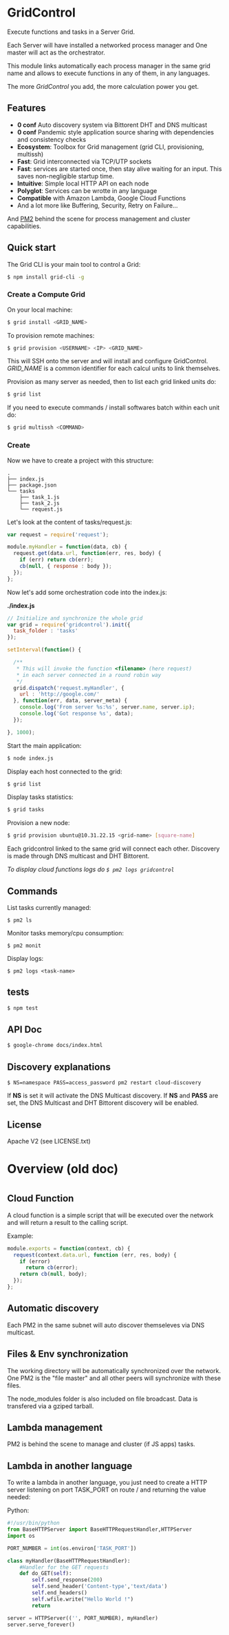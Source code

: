 
# GridControl

Execute functions and tasks in a Server Grid.

Each Server will have installed a networked process manager and One master will act as the orchestrator.

This module links automatically each process manager in the same grid name and allows to execute functions in any of them, in any languages.

The more *GridControl* you add, the more calculation power you get.

## Features

- **0 conf** Auto discovery system via Bittorent DHT and DNS multicast
- **0 conf** Pandemic style application source sharing with dependencies and consistency checks
- **Ecosystem**: Toolbox for Grid management (grid CLI, provisioning, multissh)
- **Fast**: Grid interconnected via TCP/UTP sockets
- **Fast**: services are started once, then stay alive waiting for an input. This saves non-negligible startup time.
- **Intuitive**: Simple local HTTP API on each node
- **Polyglot**: Services can be wrotte in any language
- **Compatible** with Amazon Lambda, Google Cloud Functions
- And a lot more like Buffering, Security, Retry on Failure...

And [PM2](https://github.com/Unitech/pm2) behind the scene for process management and cluster capabilities.

## Quick start

The Grid CLI is your main tool to control a Grid:

```bash
$ npm install grid-cli -g
```

### Create a Compute Grid

On your local machine:

```bash
$ grid install <GRID_NAME>
```

To provision remote machines:

```bash
$ grid provision <USERNAME> <IP> <GRID_NAME>
```

This will SSH onto the server and will install and configure GridControl.
*GRID_NAME* is a common identifier for each calcul units to link themselves.

Provision as many server as needed, then to list each grid linked units do:

```bash
$ grid list
```

If you need to execute commands / install softwares batch within each unit do:

```bash
$ grid multissh <COMMAND>
```

### Create

Now we have to create a project with this structure:

```
.
├── index.js
├── package.json
└── tasks
    ├── task_1.js
    ├── task_2.js
    └── request.js
```

Let's look at the content of tasks/request.js:

```javascript
var request = require('request');

module.myHandler = function(data, cb) {
  request.get(data.url, function(err, res, body) {
    if (err) return cb(err);
    cb(null, { response : body });
  });
};
```

Now let's add some orchestration code into the index.js:

**./index.js**

```javascript
// Initialize and synchronize the whole grid
var grid = require('gridcontrol').init({
  task_folder : 'tasks'
});

setInterval(function() {

  /**
   * This will invoke the function <filename> (here request)
   * in each server connected in a round robin way
   */
  grid.dispatch('request.myHandler', {
    url : 'http://google.com/'
  }, function(err, data, server_meta) {
    console.log('From server %s:%s', server.name, server.ip);
    console.log('Got response %s', data);
  });

}, 1000);
```

Start the main application:

```bash
$ node index.js
```

Display each host connected to the grid:

```bash
$ grid list
```

Display tasks statistics:

```bash
$ grid tasks
```

Provision a new node:

```bash
$ grid provision ubuntu@10.31.22.15 <grid-name> [square-name]
```

Each gridcontrol linked to the same grid will connect each other. Discovery is made through DNS multicast and DHT Bittorent.

*To display cloud functions logs do `$ pm2 logs gridcontrol`*

## Commands

List tasks currently managed:

```
$ pm2 ls
```

Monitor tasks memory/cpu consumption:

```
$ pm2 monit
```

Display logs:

```
$ pm2 logs <task-name>
```

## tests

```bash
$ npm test
```

## API Doc

```bash
$ google-chrome docs/index.html
```

## Discovery explanations

```
$ NS=namespace PASS=access_password pm2 restart cloud-discovery
```

If **NS** is set it will activate the DNS Multicast discovery.
If **NS** and **PASS** are set, the DNS Multicast and DHT Bittorent discovery will be enabled.

## License

Apache V2 (see LICENSE.txt)



#
# Overview (old doc)
#

## Cloud Function

A cloud function is a simple script that will be executed over the network and will return a result to the calling script.

Example:

```javascript
module.exports = function(context, cb) {
  request(context.data.url, function (err, res, body) {
    if (error)
      return cb(error);
    return cb(null, body);
  });
};
```

## Automatic discovery

Each PM2 in the same subnet will auto discover themseleves via DNS multicast.

## Files & Env synchronization

The working directory will be automatically synchronized over the network.
One PM2 is the "file master" and all other peers will synchronize with these files.

The node_modules folder is also included on file broadcast. Data is transfered via a gziped tarball.

## Lambda management

PM2 is behind the scene to manage and cluster (if JS apps) tasks.

## Lambda in another language

To write a lambda in another language, you just need to create a HTTP server listening on port TASK_PORT on route / and returning the value needed:

Python:

```python
#!/usr/bin/python
from BaseHTTPServer import BaseHTTPRequestHandler,HTTPServer
import os

PORT_NUMBER = int(os.environ['TASK_PORT'])

class myHandler(BaseHTTPRequestHandler):
    #Handler for the GET requests
    def do_GET(self):
        self.send_response(200)
        self.send_header('Content-type','text/data')
        self.end_headers()
        self.wfile.write("Hello World !")
        return

server = HTTPServer(('', PORT_NUMBER), myHandler)
server.serve_forever()
```
